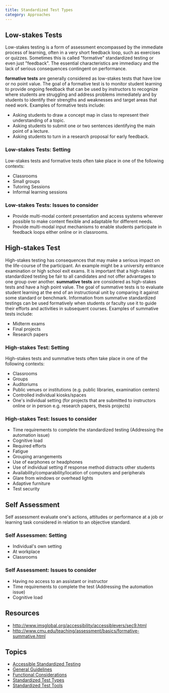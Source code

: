```yaml
---
title: Standardized Test Types
category: Approaches
---
```


## Low-stakes Tests

Low-stakes testing is a form of assessment encompassed by the immediate process of learning, often in a very short feedback loop, such as exercises or quizzes. Sometimes this is called "formative" standardized testing or even just "feedback". The essential characteristics are immediacy and the lack of serious consequences contingent on performance.

**formative** **tests** are generally considered as low-stakes tests that have low or no point value. The goal of a formative test is to monitor student learning to provide ongoing feedback that can be used by instructors to recognize where students are struggling and address problems immediately and by students to identify their strengths and weaknesses and target areas that need work. Examples of formative tests include:

* Asking students to draw a concept map in class to represent their understanding of a topic.
* Asking students to submit one or two sentences identifying the main point of a lecture.
* Asking students to turn in a research proposal for early feedback.

### Low-stakes Tests: Setting

Low-stakes tests and formative tests often take place in one of the following contexts:

* Classrooms
* Small groups
* Tutoring Sessions
* Informal learning sessions

### Low-stakes Tests: Issues to consider

* Provide multi-modal content presentation and access systems wherever possible to make content flexible and adaptable for different needs.
* Provide multi-modal input mechanisms to enable students participate in feedback loops either online or in classrooms.

## High-stakes Test

High-stakes testing has consequences that may make a serious impact on the life-course of the participant. An example might be a university entrance examination or high school exit exams. It is important that a high-stakes standardized testing be fair to all candidates and not offer advantages to one group over another.
**summative** **tests** are considered as high-stakes tests and have a high point value. The goal of summative tests is to evaluate student learning at the end of an instructional unit by comparing it against some standard or benchmark.  Information from summative standardized testings can be used formatively when students or faculty use it to guide their efforts and activities in subsequent courses. Examples of summative tests include:

* Midterm exams
* Final projects
* Research papers

### High-stakes Test: Setting

High-stakes tests and summative tests often take place in one of the following contexts:

* Classrooms
* Groups
* Auditoriums
* Public venues or institutions (e.g. public libraries, examination centers)
* Controlled individual kiosks/spaces
* One's individual setting (for projects that are submitted to instructors online or in person e.g. research papers, thesis projects)

### High-stakes Test: Issues to consider

* Time requirements to complete the standardized testing (Addressing the automation issue)
* Cognitive load
* Required efforts
* Fatigue
* Grouping arrangements
* Use of earphones or headphones
* Use of individual setting if response method distracts other students
* Availability/comparability/location of computers and peripherals
* Glare from windows or overhead lights
* Adaptive furniture
* Test security

## Self Assessment

Self assessment evaluate one's actions, attitudes or performance at a job or learning task considered in relation to an objective standard.

### Self Assessmen: Setting

* Individual's own setting
* At workplace
* Classrooms

### Self Assessment: Issues to consider

* Having no access to an assistant or instructor
* Time requirements to complete the test (Addressing the automation issue)
* Cognitive load

## Resources

* <http://www.imsglobal.org/accessibility/accessiblevers/sec9.html>
* <http://www.cmu.edu/teaching/assessment/basics/formative-summative.html>

## Topics

* [Accessible Standardized Testing](/AccessibleStandardizedTesting.html)
* [General Guidelines](/GeneralGuidelines.html)
* [Functional Considerations](/FunctionalConsiderations.html)
* [Standardized Test Types](StandardizedTestTypes.html)
* [Standardized Test Tools](/StandardizedTestTools.html)
